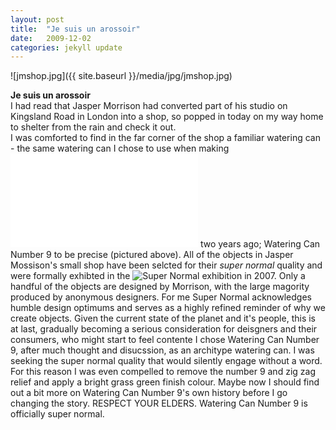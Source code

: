 ```yaml
---
layout: post
title:  "Je suis un arossoir"
date:   2009-12-02
categories: jekyll update
---
```

![jmshop.jpg]({{ site.baseurl }}/media/jpg/jmshop.jpg)

__Je suis un arossoir__  
I had read that Jasper Morrison had converted part of his studio on Kingsland Road in London into a shop, so popped in today on my way home to shelter from the rain and check it out.  
I was comforted to find in the far corner of the shop a familiar watering can - the same watering can I chose to use when making ![Je ne suis pas un arossoir](arossoir1.html) two years ago; Watering Can Number 9 to be precise (pictured above).  All of the objects in Jasper Mossison's small shop have been selcted for their _super normal_ quality and were formally exhibted in the ![Super Normal exhibition](http://2021supernormal.wordpress.com/dialogue-defining-super-normal-jasper-and-naoto/) in 2007.  Only a handful of the objects are designed by Morrison, with the large magority produced by anonymous designers.  For me Super Normal acknowledges humble design optimums and serves as a highly refined reminder of why we create objects. Given the current state of the planet and it's people, this is at last, gradually becoming a serious consideration for deisgners and their consumers, who might start to feel contente
I chose Watering Can Number 9, after much thought and disucssion, as an architype watering can.  I was seeking the super normal quality that would silently engage without a word.  For this reason I was even compelled to remove the number 9 and zig zag relief and apply a bright grass green finish colour.  Maybe now I should find out a bit more on Watering Can Number 9's own  history before I go changing the story.  RESPECT YOUR ELDERS.  Watering Can Number 9 is officially super normal.
